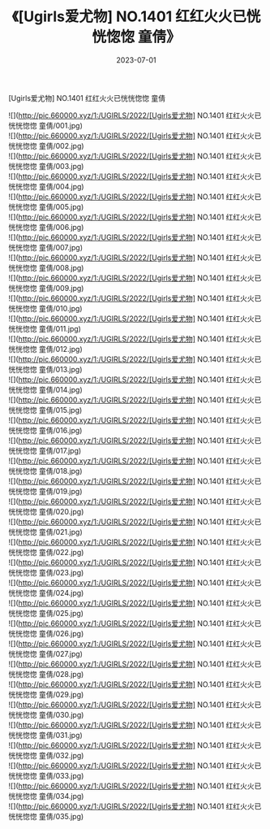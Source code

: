 ﻿---
layout: post
title:  《[Ugirls爱尤物] NO.1401 红红火火已恍恍惚惚 童倩》
date:   2023-07-01
img: http://pic.660000.xyz/1:/UGIRLS/2022/[Ugirls爱尤物] NO.1401 红红火火已恍恍惚惚 童倩/000.jpg
categories: [美女, 清纯, 唯美]
---

[Ugirls爱尤物] NO.1401 红红火火已恍恍惚惚 童倩

 ![](http://pic.660000.xyz/1:/UGIRLS/2022/[Ugirls爱尤物] NO.1401 红红火火已恍恍惚惚 童倩/001.jpg) <br>![](http://pic.660000.xyz/1:/UGIRLS/2022/[Ugirls爱尤物] NO.1401 红红火火已恍恍惚惚 童倩/002.jpg) <br>![](http://pic.660000.xyz/1:/UGIRLS/2022/[Ugirls爱尤物] NO.1401 红红火火已恍恍惚惚 童倩/003.jpg) <br>![](http://pic.660000.xyz/1:/UGIRLS/2022/[Ugirls爱尤物] NO.1401 红红火火已恍恍惚惚 童倩/004.jpg) <br>![](http://pic.660000.xyz/1:/UGIRLS/2022/[Ugirls爱尤物] NO.1401 红红火火已恍恍惚惚 童倩/005.jpg) <br>![](http://pic.660000.xyz/1:/UGIRLS/2022/[Ugirls爱尤物] NO.1401 红红火火已恍恍惚惚 童倩/006.jpg) <br>![](http://pic.660000.xyz/1:/UGIRLS/2022/[Ugirls爱尤物] NO.1401 红红火火已恍恍惚惚 童倩/007.jpg) <br>![](http://pic.660000.xyz/1:/UGIRLS/2022/[Ugirls爱尤物] NO.1401 红红火火已恍恍惚惚 童倩/008.jpg) <br>![](http://pic.660000.xyz/1:/UGIRLS/2022/[Ugirls爱尤物] NO.1401 红红火火已恍恍惚惚 童倩/009.jpg) <br>![](http://pic.660000.xyz/1:/UGIRLS/2022/[Ugirls爱尤物] NO.1401 红红火火已恍恍惚惚 童倩/010.jpg) <br>![](http://pic.660000.xyz/1:/UGIRLS/2022/[Ugirls爱尤物] NO.1401 红红火火已恍恍惚惚 童倩/011.jpg) <br>![](http://pic.660000.xyz/1:/UGIRLS/2022/[Ugirls爱尤物] NO.1401 红红火火已恍恍惚惚 童倩/012.jpg) <br>![](http://pic.660000.xyz/1:/UGIRLS/2022/[Ugirls爱尤物] NO.1401 红红火火已恍恍惚惚 童倩/013.jpg) <br>![](http://pic.660000.xyz/1:/UGIRLS/2022/[Ugirls爱尤物] NO.1401 红红火火已恍恍惚惚 童倩/014.jpg) <br>![](http://pic.660000.xyz/1:/UGIRLS/2022/[Ugirls爱尤物] NO.1401 红红火火已恍恍惚惚 童倩/015.jpg) <br>![](http://pic.660000.xyz/1:/UGIRLS/2022/[Ugirls爱尤物] NO.1401 红红火火已恍恍惚惚 童倩/016.jpg) <br>![](http://pic.660000.xyz/1:/UGIRLS/2022/[Ugirls爱尤物] NO.1401 红红火火已恍恍惚惚 童倩/017.jpg) <br>![](http://pic.660000.xyz/1:/UGIRLS/2022/[Ugirls爱尤物] NO.1401 红红火火已恍恍惚惚 童倩/018.jpg) <br>![](http://pic.660000.xyz/1:/UGIRLS/2022/[Ugirls爱尤物] NO.1401 红红火火已恍恍惚惚 童倩/019.jpg) <br>![](http://pic.660000.xyz/1:/UGIRLS/2022/[Ugirls爱尤物] NO.1401 红红火火已恍恍惚惚 童倩/020.jpg) <br>![](http://pic.660000.xyz/1:/UGIRLS/2022/[Ugirls爱尤物] NO.1401 红红火火已恍恍惚惚 童倩/021.jpg) <br>![](http://pic.660000.xyz/1:/UGIRLS/2022/[Ugirls爱尤物] NO.1401 红红火火已恍恍惚惚 童倩/022.jpg) <br>![](http://pic.660000.xyz/1:/UGIRLS/2022/[Ugirls爱尤物] NO.1401 红红火火已恍恍惚惚 童倩/023.jpg) <br>![](http://pic.660000.xyz/1:/UGIRLS/2022/[Ugirls爱尤物] NO.1401 红红火火已恍恍惚惚 童倩/024.jpg) <br>![](http://pic.660000.xyz/1:/UGIRLS/2022/[Ugirls爱尤物] NO.1401 红红火火已恍恍惚惚 童倩/025.jpg) <br>![](http://pic.660000.xyz/1:/UGIRLS/2022/[Ugirls爱尤物] NO.1401 红红火火已恍恍惚惚 童倩/026.jpg) <br>![](http://pic.660000.xyz/1:/UGIRLS/2022/[Ugirls爱尤物] NO.1401 红红火火已恍恍惚惚 童倩/027.jpg) <br>![](http://pic.660000.xyz/1:/UGIRLS/2022/[Ugirls爱尤物] NO.1401 红红火火已恍恍惚惚 童倩/028.jpg) <br>![](http://pic.660000.xyz/1:/UGIRLS/2022/[Ugirls爱尤物] NO.1401 红红火火已恍恍惚惚 童倩/029.jpg) <br>![](http://pic.660000.xyz/1:/UGIRLS/2022/[Ugirls爱尤物] NO.1401 红红火火已恍恍惚惚 童倩/030.jpg) <br>![](http://pic.660000.xyz/1:/UGIRLS/2022/[Ugirls爱尤物] NO.1401 红红火火已恍恍惚惚 童倩/031.jpg) <br>![](http://pic.660000.xyz/1:/UGIRLS/2022/[Ugirls爱尤物] NO.1401 红红火火已恍恍惚惚 童倩/032.jpg) <br>![](http://pic.660000.xyz/1:/UGIRLS/2022/[Ugirls爱尤物] NO.1401 红红火火已恍恍惚惚 童倩/033.jpg) <br>![](http://pic.660000.xyz/1:/UGIRLS/2022/[Ugirls爱尤物] NO.1401 红红火火已恍恍惚惚 童倩/034.jpg) <br>![](http://pic.660000.xyz/1:/UGIRLS/2022/[Ugirls爱尤物] NO.1401 红红火火已恍恍惚惚 童倩/035.jpg) <br>